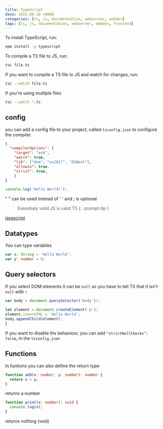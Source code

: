 ```yaml
---
title: TypeScript
date: 2022-09-20 +0000
categories: [ts, js, documentation, webserver, webdev]
tags: [ts, js, documentation, webserver, webdev, frontend]
---
```


To install TypeScript, run:

```bash
npm install -g typescript
```

To compile a TS file to JS, run:

```bash
tsc file.ts
```

If you want to compile a TS file to JS and watch for changes, run:

```bash
tsc --watch file.ts
```

If you're using multiple files
  
```bash
tsc --watch *.ts
```

## config

you can add a config file to your project, called `tsconfig.json` to configure the compiler.

```json
{
  "compilerOptions": {
    "target": "es6",
    "watch": true,
    "lib": ["dom", "es2017", "ESNext"],
    "allowJs": true,
    "strict": true,
    }
}
```

```typescript
console.log('Hello World!');
```

" " can be used instead of ' ' and ; is optional

> Essentialy valid JS is valid TS
{: .prompt-tip }

[javascript](https://saracenrhue.github.io/posts/js/)

## Datatypes

You can type variables

```typescript
var x: String = 'Hello World';
var y: number = 0;
```

## Query selectors

If you select DOM elements it can be `null` so you have to tell TS that it isn't `null` with `!`

```typescript
var body = document.querySelector('body')!;
   
let element = document.createElement('p');
element.innerHTML = 'Hello World';
body.appendChild(element);
}  
```

If you want to disable ths behaviour, you can add `"strictNullChecks": false`, in the `tsconfig.json`

## Functions

In funtions you can also define the return type

```typescript
function add(x: number, y: number): number {
  return x + y;
}
```

returns a number

```typescript
function print(x: number): void {
  console.log(x);
}
```

returns nothing (void)
